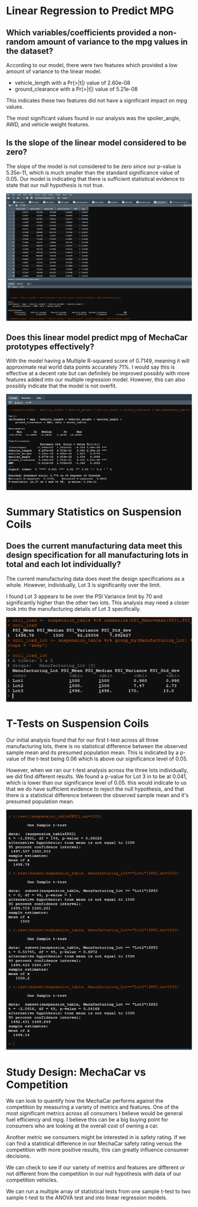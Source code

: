 # Linear Regression to Predict MPG

## Which variables/coefficients provided a non-random amount of variance to the mpg values in the dataset?

According to our model, there were two features which provided a low amount of variance to the linear model. 

* vehicle_length with a Pr(>|t|) value of 2.60e-08
* ground_clearance with a Pr(>|t|) value of 5.21e-08


This indicates these two features did not have a significant impact on mpg values.

The most significant values found in our analysis was the spoiler_angle, AWD, and vehicle weight features.


## Is the slope of the linear model considered to be zero? 
The slope of the model is not considered to be zero since our p-value is 5.35e-11, which is much smaller than the standard significance value of 0.05. Our model is indicating that there is sufficient statistical evidence to state that our null hypothesis is not true.

![mecha_lin](https://github.com/rainmannyc/MechaCar_Statistical_Analysis/blob/2b473b2ea7c6c3836ee196a553640e9630a0db09/lm_mecha_car.png)

## Does this linear model predict mpg of MechaCar prototypes effectively?


With the model having a Multiple R-squared score of 0.7149, meaning it will approximate real world data points accurately 71%. I would say this is effective at a decent rate but can definitely be improved possibly with more features added into our multiple regression model. However, this can also possibly indicate that the model is not overfit.

![mecha_lin_summary](https://github.com/rainmannyc/MechaCar_Statistical_Analysis/blob/2b473b2ea7c6c3836ee196a553640e9630a0db09/lm__summary_mecha_car.png)

# Summary Statistics on Suspension Coils

## Does the current manufacturing data meet this design specification for all manufacturing lots in total and each lot individually?

The current manufacturing data does meet the design specifications as a whole. However, individually, Lot 3 is significantly over the limit. 


I found Lot 3 appears to be over the PSI Variance limit by 70 and significantly higher than the other two lots. This analysis may need a closer look into the manufacturing details of Lot 3 specifically.

![suspension_coils](https://github.com/rainmannyc/MechaCar_Statistical_Analysis/blob/2b473b2ea7c6c3836ee196a553640e9630a0db09/mecha_suspension.png)

# T-Tests on Suspension Coils

Our initial analysis found that for our first t-test across all three manufacturing lots, there is no statistical difference between the observed sample mean and its presumed population mean. This is indicated by a p-value of the t-test being 0.06 which is above our significance level of 0.05. 

However, when we ran our t-test analysis across the three lots individually, we did find different results. We found a p-value for Lot 3 in to be at 0.041, which is lower than our significance level of 0.05. this would indicate to us that we do have sufficient evidence to reject the null hypothesis, and that there <i>is</i> a statistical difference between the observed sample mean and it's presumed population mean. 

![t_tests](https://github.com/rainmannyc/MechaCar_Statistical_Analysis/blob/2b473b2ea7c6c3836ee196a553640e9630a0db09/t_test.png)

# Study Design: MechaCar vs Competition

We can look to quantify how the MechaCar performs against the competition by measuring a variety of metrics and features. One of the most significant metrics across all consumers I believe would be general fuel efficiency and mpg.
I believe this can be a big buying point for consumers who are looking at the overall cost of owning a car. 

Another metric we consumers might be interested in is safety rating. If we can find a statistical difference in our MechaCar safety rating versus the competition with more positive results, this can greatly influence consumer decisions. 

We can check to see if our variety of metrics and features are different or not different from the competition in our null hypothesis with data of our competition vehicles. 


We can run a multiple array of statistical tests from one sample t-test to two sample t-test to the ANOVA test and into linear regression models. 
